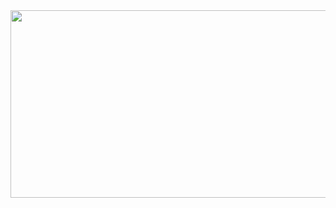 <div align="center">
    <img src="https://images.cooltext.com/5709356.png" height="300px" width="900px">
</div>
